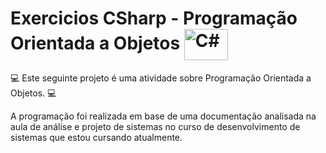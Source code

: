 # Exercicios CSharp - Programação Orientada a Objetos <img  align="center" alt="C#" height="50" width="70" src="https://cdn.jsdelivr.net/gh/devicons/devicon/icons/csharp/csharp-original.svg" /> 

💻 Este seguinte projeto é uma atividade sobre Programação Orientada a Objetos. 💻


A programação foi realizada em base de uma documentação analisada na aula de análise e projeto de sistemas no curso de desenvolvimento de sistemas que estou cursando atualmente.

